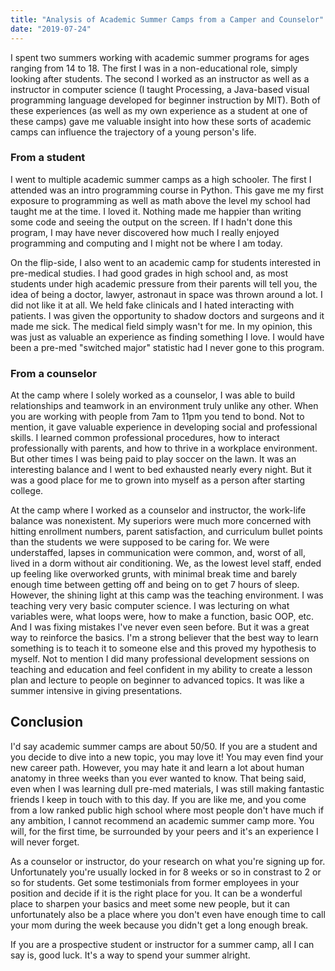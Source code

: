 ```yaml
---
title: "Analysis of Academic Summer Camps from a Camper and Counselor"
date: "2019-07-24"
---
```


I spent two summers working with academic summer programs for ages ranging from 14 to 18. The first I was in a non-educational role, simply looking after students. The second I worked as an instructor as well as a instructor in computer science (I taught Processing, a Java-based visual programming language developed for beginner instruction by MIT). Both of these experiences (as well as my own experience as a student at one of these camps) gave me valuable insight into how these sorts of academic camps can influence the trajectory of a young person's life.

### From a student
I went to multiple academic summer camps as a high schooler. The first I attended was an intro programming course in Python. This gave me my first exposure to programming as well as math above the level my school had taught me at the time. I loved it. Nothing made me happier than writing some code and seeing the output on the screen. If I hadn't done this program, I may have never discovered how much I really enjoyed programming and computing and I might not be where I am today.

On the flip-side, I also went to an academic camp for students interested in pre-medical studies. I had good grades in high school and, as most students under high academic pressure from their parents will tell you, the idea of being a doctor, lawyer, astronaut in space was thrown around a lot. I did not like it at all. We held fake clinicals and I hated interacting with patients. I was given the opportunity to shadow doctors and surgeons and it made me sick. The medical field simply wasn't for me. In my opinion, this was just as valuable an experience as finding something I love. I would have been a pre-med "switched major" statistic had I never gone to this program.

### From a counselor
At the camp where I solely worked as a counselor, I was able to build relationships and teamwork in an environment truly unlike any other. When you are working with people from 7am to 11pm you tend to bond. Not to mention, it gave valuable experience in developing social and professional skills. I learned common professional procedures, how to interact professionally with parents, and how to thrive in a workplace environment. But other times I was being paid to play soccer on the lawn. It was an interesting balance and I went to bed exhausted nearly every night. But it was a good place for me to grown into myself as a person after starting college.

At the camp where I worked as a counselor and instructor, the work-life balance was nonexistent. My superiors were much more concerned with hitting enrollment numbers, parent satisfaction, and curriculum bullet points than the students we were supposed to be caring for. We were understaffed, lapses in communication were common, and, worst of all, lived in a dorm without air conditioning. We, as the lowest level staff, ended up feeling like overworked grunts, with minimal break time and barely enough time between getting off and being on to get 7 hours of sleep. However, the shining light at this camp was the teaching environment. I was teaching very very basic computer science. I was lecturing on what variables were, what loops were, how to make a function, basic OOP, etc. And I was fixing mistakes I've never even seen before. But it was a great way to reinforce the basics. I'm a strong believer that the best way to learn something is to teach it to someone else and this proved my hypothesis to myself. Not to mention I did many professional development sessions on teaching and education and feel confident in my ability to create a lesson plan and lecture to people on beginner to advanced topics. It was like a summer intensive in giving presentations.

## Conclusion
I'd say academic summer camps are about 50/50. If you are a student and you decide to dive into a new topic, you may love it! You may even find your new career path. However, you may hate it and learn a lot about human anatomy in three weeks than you ever wanted to know. That being said, even when I was learning dull pre-med materials, I was still making fantastic friends I keep in touch with to this day. If you are like me, and you come from a low ranked public high school where most people don't have much if any ambition, I cannot recommend an academic summer camp more. You will, for the first time, be surrounded by your peers and it's an experience I will never forget.

As a counselor or instructor, do your research on what you're signing up for. Unfortunately you're usually locked in for 8 weeks or so in constrast to 2 or so for students. Get some testimonials from former employees in your position and decide if it is the right place for you. It can be a wonderful place to sharpen your basics and meet some new people, but it can unfortunately also be a place where you don't even have enough time to call your mom during the week because you didn't get a long enough break.

If you are a prospective student or instructor for a summer camp, all I can say is, good luck. It's a way to spend your summer alright.